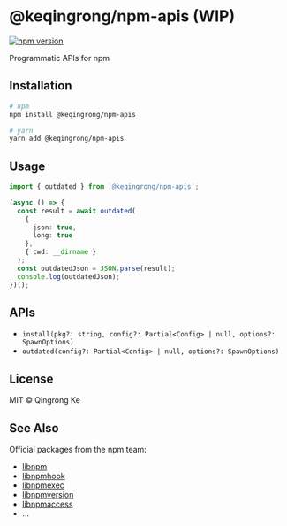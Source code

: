 # @keqingrong/npm-apis (WIP)

[![npm version](https://img.shields.io/npm/v/@keqingrong/npm-apis.svg)](https://www.npmjs.com/package/@keqingrong/npm-apis)

Programmatic APIs for npm

## Installation

```bash
# npm
npm install @keqingrong/npm-apis

# yarn
yarn add @keqingrong/npm-apis
```

## Usage

```ts
import { outdated } from '@keqingrong/npm-apis';

(async () => {
  const result = await outdated(
    {
      json: true,
      long: true
    },
    { cwd: __dirname }
  );
  const outdatedJson = JSON.parse(result);
  console.log(outdatedJson);
})();
```

## APIs

- `install(pkg?: string, config?: Partial<Config> | null, options?: SpawnOptions)`
- `outdated(config?: Partial<Config> | null, options?: SpawnOptions)`

## License

MIT © Qingrong Ke

## See Also

Official packages from the npm team:

- [libnpm](https://www.npmjs.com/package/libnpm)
- [libnpmhook](https://www.npmjs.com/package/libnpmhook)
- [libnpmexec](https://www.npmjs.com/package/libnpmexec)
- [libnpmversion](https://www.npmjs.com/package/libnpmversion)
- [libnpmaccess](https://www.npmjs.com/package/libnpmaccess)
- ...
